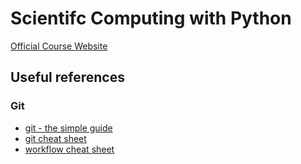 # Scientifc Computing with Python

[Official Course Website](http://www.ini.rub.de/courses/69-Scientific%20Computing%20with%20Python)

## Useful references

### Git

* [git - the simple guide](http://rogerdudler.github.io/git-guide)
* [git cheat sheet](http://www.git-tower.com/blog/git-cheat-sheet/)
* [workflow cheat sheet](http://www.git-tower.com/learn/cheat-sheets/vcs-workflow)
